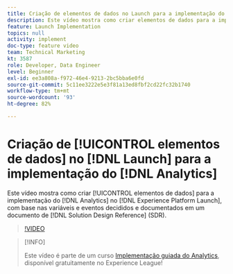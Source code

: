 ```yaml
---
title: Criação de elementos de dados no Launch para a implementação do Analytics
description: Este vídeo mostra como criar elementos de dados para a implementação do Analytics no Launch, com base nas variáveis e eventos decididos e documentados em um documento de Referência de design de solução (SDR).
feature: Launch Implementation
topics: null
activity: implement
doc-type: feature video
team: Technical Marketing
kt: 3587
role: Developer, Data Engineer
level: Beginner
exl-id: ee3a808a-f972-46e4-9213-2bc5bba6e0fd
source-git-commit: 5c11ee3222e5e3f81a13ed8fbf2cd22fc32b1740
workflow-type: tm+mt
source-wordcount: '93'
ht-degree: 82%

---
```


# Criação de [!UICONTROL elementos de dados] no [!DNL Launch] para a implementação do [!DNL Analytics]

Este vídeo mostra como criar [!UICONTROL elementos de dados] para a implementação do [!DNL Analytics] no [!DNL Experience Platform Launch], com base nas variáveis e eventos decididos e documentados em um documento de [!DNL Solution Design Reference] (SDR).

>[!VIDEO](https://video.tv.adobe.com/v/28760/?quality=12)

>[!INFO]
>
> Este vídeo é parte de um curso [Implementação guiada do Analytics](https://experienceleague.adobe.com/?recommended=Analytics-D-1-2019.1), disponível gratuitamente no Experience League!